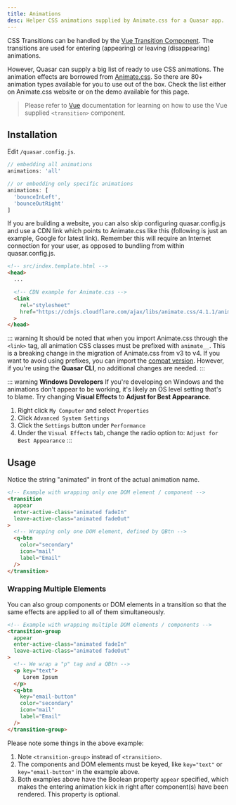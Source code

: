 ```yaml
---
title: Animations
desc: Helper CSS animations supplied by Animate.css for a Quasar app.
---
```


CSS Transitions can be handled by the [Vue Transition Component](https://vuejs.org/api/built-in-components.html). The transitions are used for entering (appearing) or leaving (disappearing) animations.

However, Quasar can supply a big list of ready to use CSS animations. The animation effects are borrowed from [Animate.css](https://animate.style/). So there are 80+ animation types available for you to use out of the box. Check the list either on Animate.css website or on the demo available for this page.

> Please refer to [Vue](https://vuejs.org/api/built-in-components.html#transition) documentation for learning on how to use the Vue supplied `<transition>` component.

## Installation

Edit `/quasar.config.js`.

```js
// embedding all animations
animations: 'all'

// or embedding only specific animations
animations: [
  'bounceInLeft',
  'bounceOutRight'
]
```

If you are building a website, you can also skip configuring quasar.config.js and use a CDN link which points to Animate.css like this (following is just an example, Google for latest link). Remember this will require an Internet connection for your user, as opposed to bundling from within quasar.config.js.

```html
<!-- src/index.template.html -->
<head>
  ...

  <!-- CDN example for Animate.css -->
  <link
    rel="stylesheet"
    href="https://cdnjs.cloudflare.com/ajax/libs/animate.css/4.1.1/animate.min.css"
  >
</head>
```

::: warning
It should be noted that when you import Animate.css through the `<link>` tag, all animation CSS classes must be prefixed with `animate__`. This is a breaking change in the migration of Animate.css from v3 to v4. If you want to avoid using prefixes, you can import the [compat version](https://animate.style/#migration). However, if you're using the **Quasar CLI**, no additional changes are needed.
:::

::: warning
**Windows Developers**
If you're developing on Windows and the animations don't appear to be working, it's likely an OS level setting that's to blame.
Try changing **Visual Effects** to **Adjust for Best Appearance**.
1. Right click `My Computer` and select `Properties`
2. Click `Advanced System Settings`
3. Click the `Settings` button under `Performance`
4. Under the `Visual Effects` tab, change the radio option to: `Adjust for Best Appearance`
:::

## Usage
Notice the string "animated" in front of the actual animation name.

```html
<!-- Example with wrapping only one DOM element / component -->
<transition
  appear
  enter-active-class="animated fadeIn"
  leave-active-class="animated fadeOut"
>
  <!-- Wrapping only one DOM element, defined by QBtn -->
  <q-btn
    color="secondary"
    icon="mail"
    label="Email"
  />
</transition>
```

### Wrapping Multiple Elements
You can also group components or DOM elements in a transition so that the same effects are applied to all of them simultaneously.

```html
<!-- Example with wrapping multiple DOM elements / components -->
<transition-group
  appear
  enter-active-class="animated fadeIn"
  leave-active-class="animated fadeOut"
>
  <!-- We wrap a "p" tag and a QBtn -->
  <p key="text">
     Lorem Ipsum
  </p>
  <q-btn
    key="email-button"
    color="secondary"
    icon="mail"
    label="Email"
  />
</transition-group>
```

Please note some things in the above example:

1. Note `<transition-group>` instead of `<transition>`.
2. The components and DOM elements must be keyed, like `key="text"` or `key="email-button"` in the example above.
3. Both examples above have the Boolean property `appear` specified, which makes the entering animation kick in right after component(s) have been rendered. This property is optional.
